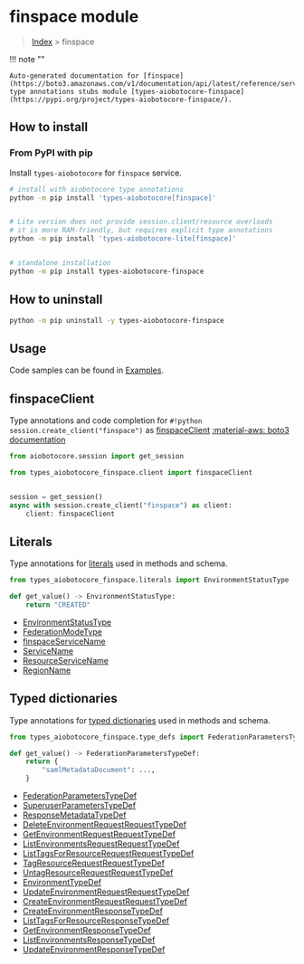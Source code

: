 # finspace module

> [Index](../README.md) > finspace


!!! note ""

    Auto-generated documentation for [finspace](https://boto3.amazonaws.com/v1/documentation/api/latest/reference/services/finspace.html#finspace)
    type annotations stubs module [types-aiobotocore-finspace](https://pypi.org/project/types-aiobotocore-finspace/).

## How to install



### From PyPI with pip

Install `types-aiobotocore` for `finspace` service.

```bash
# install with aiobotocore type annotations
python -m pip install 'types-aiobotocore[finspace]'


# Lite version does not provide session.client/resource overloads
# it is more RAM-friendly, but requires explicit type annotations
python -m pip install 'types-aiobotocore-lite[finspace]'


# standalone installation
python -m pip install types-aiobotocore-finspace
```



## How to uninstall

```bash
python -m pip uninstall -y types-aiobotocore-finspace
```

## Usage

Code samples can be found in [Examples](./usage.md).

## finspaceClient

Type annotations and code completion for  `#!python session.create_client("finspace")` as [finspaceClient](./client.md)
[:material-aws: boto3 documentation](https://boto3.amazonaws.com/v1/documentation/api/latest/reference/services/finspace.html#finspace.Client)

```python title="Usage example"
from aiobotocore.session import get_session

from types_aiobotocore_finspace.client import finspaceClient


session = get_session()
async with session.create_client("finspace") as client:
    client: finspaceClient
```








## Literals

Type annotations for [literals](./literals.md) used in methods and schema.

```python title="Usage example"
from types_aiobotocore_finspace.literals import EnvironmentStatusType

def get_value() -> EnvironmentStatusType:
    return "CREATED"
```

- [EnvironmentStatusType](./literals.md#environmentstatustype)
- [FederationModeType](./literals.md#federationmodetype)
- [finspaceServiceName](./literals.md#finspaceservicename)
- [ServiceName](./literals.md#servicename)
- [ResourceServiceName](./literals.md#resourceservicename)
- [RegionName](./literals.md#regionname)




## Typed dictionaries

Type annotations for [typed dictionaries](./type_defs.md) used in methods and schema.

```python title="Usage example"
from types_aiobotocore_finspace.type_defs import FederationParametersTypeDef

def get_value() -> FederationParametersTypeDef:
    return {
        "samlMetadataDocument": ...,
    }
```

- [FederationParametersTypeDef](./type_defs.md#federationparameterstypedef)
- [SuperuserParametersTypeDef](./type_defs.md#superuserparameterstypedef)
- [ResponseMetadataTypeDef](./type_defs.md#responsemetadatatypedef)
- [DeleteEnvironmentRequestRequestTypeDef](./type_defs.md#deleteenvironmentrequestrequesttypedef)
- [GetEnvironmentRequestRequestTypeDef](./type_defs.md#getenvironmentrequestrequesttypedef)
- [ListEnvironmentsRequestRequestTypeDef](./type_defs.md#listenvironmentsrequestrequesttypedef)
- [ListTagsForResourceRequestRequestTypeDef](./type_defs.md#listtagsforresourcerequestrequesttypedef)
- [TagResourceRequestRequestTypeDef](./type_defs.md#tagresourcerequestrequesttypedef)
- [UntagResourceRequestRequestTypeDef](./type_defs.md#untagresourcerequestrequesttypedef)
- [EnvironmentTypeDef](./type_defs.md#environmenttypedef)
- [UpdateEnvironmentRequestRequestTypeDef](./type_defs.md#updateenvironmentrequestrequesttypedef)
- [CreateEnvironmentRequestRequestTypeDef](./type_defs.md#createenvironmentrequestrequesttypedef)
- [CreateEnvironmentResponseTypeDef](./type_defs.md#createenvironmentresponsetypedef)
- [ListTagsForResourceResponseTypeDef](./type_defs.md#listtagsforresourceresponsetypedef)
- [GetEnvironmentResponseTypeDef](./type_defs.md#getenvironmentresponsetypedef)
- [ListEnvironmentsResponseTypeDef](./type_defs.md#listenvironmentsresponsetypedef)
- [UpdateEnvironmentResponseTypeDef](./type_defs.md#updateenvironmentresponsetypedef)

